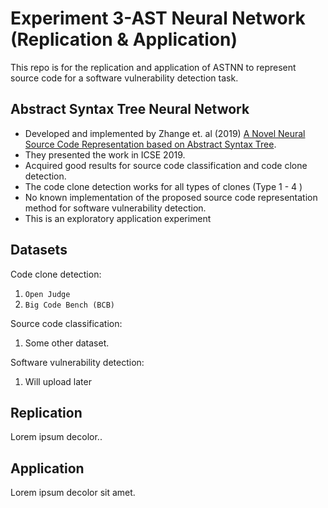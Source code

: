 # Experiment 3-AST Neural Network (Replication & Application)

This repo is for the replication and application of ASTNN to represent source code for a software vulnerability detection task.

## Abstract Syntax Tree Neural Network
* Developed and implemented by Zhange et. al (2019) [A Novel Neural Source Code Representation based on Abstract Syntax Tree](https://github.com/zhangj111/astnn). 
* They presented the work in ICSE 2019.
* Acquired good results for source code classification and code clone detection.
* The code clone detection works for all types of clones (Type 1  - 4 )
* No known implementation of the proposed source code representation method for software vulnerability detection.
* This is an exploratory application experiment

## Datasets
Code clone detection:
1. `Open Judge`
2. `Big Code Bench (BCB)` 

Source code classification:
1. Some other dataset.

Software vulnerability detection:
1. Will upload later

## Replication

Lorem ipsum decolor..

## Application

Lorem ipsum decolor sit amet.


